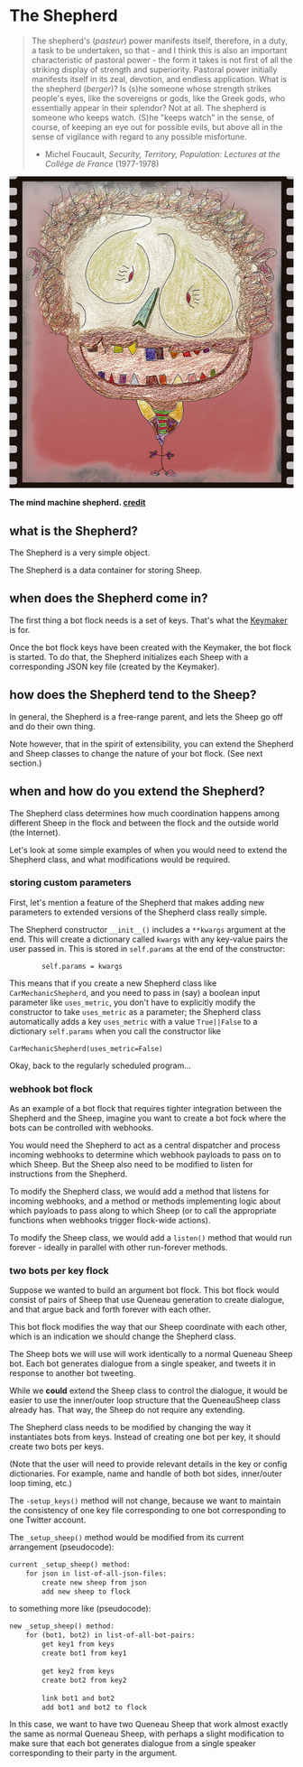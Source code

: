 # The Shepherd

> The shepherd's (_pasteur_) power manifests itself, therefore, in a duty, a task to
> be undertaken, so that - and I think this is also an important characteristic of
> pastoral power - the form it takes is not first of all the striking display of
> strength and superiority. Pastoral power initially manifests itself in its zeal,
> devotion, and endless application. What is the shepherd (_berger_)? Is (s)he someone
> whose strength strikes people's eyes, like the sovereigns or gods, like the Greek
> gods, who essentially appear in their splendor? Not at all. The shepherd is
> someone who keeps watch. (S)he "keeps watch" in the sense, of course, of keeping an
> eye out for possible evils, but above all in the sense of vigilance with regard
> to any possible misfortune.
>
> - Michel Foucault, _Security, Territory, Population: Lectures at the Collége de France_ (1977-1978)

![the shepherd](img/shepherd.jpg)

**The mind machine shepherd. [credit](credits.md)**

## what is the Shepherd?

The Shepherd is a very simple object. 

The Shepherd is a data container for storing Sheep.

## when does the Shepherd come in?

The first thing a bot flock needs is a set of keys.
That's what the [Keymaker](keymaker.md) is for.

Once the bot flock keys have been created with the Keymaker,
the bot flock is started. To do that, the Shepherd
initializes each Sheep with a corresponding JSON 
key file (created by the Keymaker).

## how does the Shepherd tend to the Sheep?

In general, the Shepherd is a free-range parent, and lets the 
Sheep go off and do their own thing.

Note however, that in the spirit of extensibility,
you can extend the Shepherd and Sheep classes to 
change the nature of your bot flock.
(See next section.)

## when and how do you extend the Shepherd?

The Shepherd class determines how much coordination
happens among different Sheep in the flock and between
the flock and the outside world (the Internet).

Let's look at some simple examples of when you would 
need to extend the Shepherd class, and what modifications
would be required.

### storing custom parameters

First, let's mention a feature of the Shepherd
that makes adding new parameters to extended versions
of the Shepherd class really simple.

The Shepherd constructor `__init__()` includes a 
`**kwargs` argument at the end. This will create a 
dictionary called `kwargs` with any key-value pairs 
the user passed in. This is stored in `self.params`
at the end of the constructor:

```
        self.params = kwargs
```

This means that if you create a new Shepherd class
like `CarMechanicShepherd`, and you need to pass in 
(say) a boolean input parameter like `uses_metric`, 
you don't have to explicitly modify the constructor
to take `uses_metric` as a parameter;
the Shepherd class automatically adds 
a key `uses_metric` with a value `True||False`
to a dictionary `self.params` when you
call the constructor like 

```
CarMechanicShepherd(uses_metric=False)
```

Okay, back to the regularly scheduled program...


### webhook bot flock

As an example of a bot flock that requires tighter integration
between the Shepherd and the Sheep, imagine you want to create
a bot fock where the bots can be controlled with webhooks.

You would need the Shepherd to act as a central dispatcher 
and process incoming webhooks to determine which webhook 
payloads to pass on to which Sheep. But the Sheep also need
to be modified to listen for instructions from the Shepherd.

To modify the Shepherd class, we would add a method 
that listens for incoming webhooks, and a method or 
methods implementing logic about which payloads to
pass along to which Sheep (or to call the appropriate
functions when webhooks trigger flock-wide actions).

To modify the Sheep class, we would add a `listen()` method
that would run forever - ideally in parallel with other
run-forever methods.


### two bots per key flock

Suppose we wanted to build an argument bot flock.
This bot flock would consist of pairs of Sheep
that use Queneau generation to create dialogue,
and that argue back and forth forever with each other.

This bot flock modifies the way that our Sheep
coordinate with each other, which is an indication
we should change the Shepherd class.

The Sheep bots we will use will work identically to
a normal Queneau Sheep bot. Each bot generates dialogue
from a single speaker, and tweets it in response to 
another bot tweeting.

While we **could** extend the Sheep class to control the dialogue,
it would be easier to use the inner/outer loop structure
that the QueneauSheep class already has. That way, the Sheep
do not require any extending.

The Shepherd class needs to be modified by changing
the way it instantiates bots from keys. Instead of 
creating one bot per key, it should create two 
bots per keys. 

(Note that the user will need to provide relevant
details in the key or config dictionaries. For example,
name and handle of both bot sides, inner/outer loop timing,
etc.)

The `-setup_keys()` method will not change, because 
we want to maintain the consistency of one key file
corresponding to one bot corresponding to one Twitter 
account.

The `_setup_sheep()` method would be modified from 
its current arrangement (pseudocode):

```
current _setup_sheep() method:
    for json in list-of-all-json-files:
        create new sheep from json
        add new sheep to flock
```

to something more like (pseudocode):

```
new _setup_sheep() method:
    for (bot1, bot2) in list-of-all-bot-pairs:
        get key1 from keys
        create bot1 from key1

        get key2 from keys
        create bot2 from key2

        link bot1 and bot2
        add bot1 and bot2 to flock
```

In this case, we want to have two Queneau Sheep that 
work almost exactly the same as normal Queneau Sheep,
with perhaps a slight modification to make sure that
each bot generates dialogue from a single speaker 
corresponding to their party in the argument.

